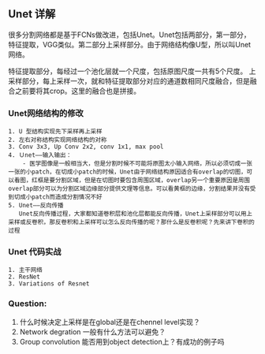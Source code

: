 ## Unet 详解
很多分割网络都是基于FCNs做改进，包括Unet。Unet包括两部分，第一部分，特征提取，VGG类似。第二部分上采样部分。由于网络结构像U型，所以叫Unet网络。

特征提取部分，每经过一个池化层就一个尺度，包括原图尺度一共有5个尺度。
上采样部分，每上采样一次，就和特征提取部分对应的通道数相同尺度融合，但是融合之前要将其crop。这里的融合也是拼接。

### Unet网络结构的修改
	1. U 型结构实现先下采样再上采样
	2. 左右对称结构实现网络结构的对称
	3. Conv 3x3, Up Conv 2x2, conv 1x1, max pool
	4. Ｕnet——输入输出：
		- 医学图像是一般相当大，但是分割时候不可能将原图太小输入网络，所以必须切成一张一张的小patch，在切成小patch的时候，Unet由于网络结构原因适合有overlap的切图，可以看图，红框是要分割区域，但是在切图时要包含周围区域，overlap另一个重要原因是周围overlap部分可以为分割区域边缘部分提供文理等信息。可以看黄框的边缘，分割结果并没有受到切成小patch而造成分割情况不好
	5. Unet——反向传播
	   Unet反向传播过程，大家都知道卷积层和池化层都能反向传播，Unet上采样部分可以用上采样或反卷积，那反卷积和上采样可以怎么反向传播的呢？那什么是反卷积呢？先来讲下卷积的过程

### Unet 代码实战
	1. 主干网络
	2. ResNet
	3. Variations of Resnet



### Question:
1. 什么时候决定上采样是在global还是在chennel level实现？
2. Network degration 一般有什么方法可以避免？
3. Group convolution 能否用到object detection上？有成功的例子吗





 

